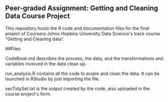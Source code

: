 ## Peer-graded Assignment: Getting and Cleaning Data Course Project
 
This repository hosts the R code and documentation files for the final project of Coursera Johns Hopkins University Data Science's track course "Getting and Cleaning data".  
  
##Files  
  
CodeBook.md describes the process, the data, and the transformations and variables invloved in the data clean up.  
  
run_analysis.R contains all the code to acqire and clean the data. It can be launched in RStudio by just importing the file.  
  
secTidySet.txt is the output created by the code, also uploaded in the course project's form.  

